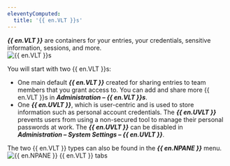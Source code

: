 ```yaml
---
eleventyComputed:
  title: '{{ en.VLT }}s'
---
```

***{{ en.VLT }}*** are containers for your entries, your credentials, sensitive information, sessions, and more.  
![{{ en.VLT }}s](https://webdevolutions.azureedge.net/docs/en/rdm/windows/RDMWin2014.png) 

You will start with two {{ en.VLT }}s:  

* One main default ***{{ en.VLT }}*** created for sharing entries to team members that you grant access to. You can add and share more {{ en.VLT }}s in ***Administration – {{ en.VLT }}s***. 
* One ***{{ en.UVLT }}***, which is user-centric and is used to store information such as personal account credentials. The ***{{ en.UVLT }}*** prevents users from using a non-secured tool to manage their personal passwords at work. The ***{{ en.UVLT }}*** can be disabled in ***Administration – System Settings – {{ en.UVLT }}***. 

The two {{ en.VLT }} types can also be found in the ***{{ en.NPANE }}*** menu.  
![{{ en.NPANE }} {{ en.VLT }} tabs](https://webdevolutions.azureedge.net/docs/en/rdm/windows/RDMWin2051.png)
